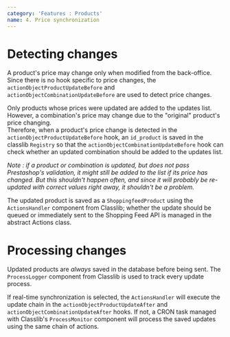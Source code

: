 ```yaml
---
category: 'Features : Products'
name: 4. Price synchronization
---
```


# Detecting changes

A product's price may change only when modified from the back-office. Since
there is no hook specific to price changes, the
`actionObjectProductUpdateBefore` and `actionObjectCombinationUpdateBefore` are
used to detect price changes.

Only products whose prices were updated are added to the updates list. However,
a combination's price may change due to the "original" product's price changing.  
Therefore, when a product's price change is detected in the
`actionObjectProductUpdateBefore` hook, an `id_product` is saved in the
classlib `Registry` so that the `actionObjectCombinationUpdateBefore` hook can
check whether an updated combination should be added to the updates list.

_Note : if a product or combination is updated, but does not pass Prestashop's
validation, it might still be added to the list if its price has changed. But
this shouldn't happen often, and since it will probably be re-updated with
correct values right away, it shouldn't be a problem._

The updated product is saved as a `ShoppingfeedProduct` using the
`ActionsHandler` component from Classlib; whether the update should be queued or
immediately sent to the Shopping Feed API is managed in the abstract Actions
class.

# Processing changes

Updated products are _always_ saved in the database before being sent. The
`ProcessLogger` component from Classlib is used to track every update process.

If real-time synchronization is selected, the `ActionsHandler` will execute the
update chain in the `actionObjectProductUpdateAfter` and
`actionObjectCombinationUpdateAfter` hooks. If not, a CRON task managed with
Classlib's `ProcessMonitor` component will process the saved updates using the
same chain of actions.